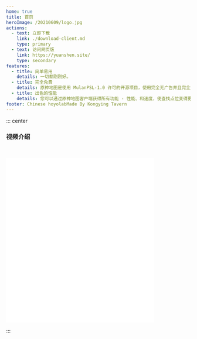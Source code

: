 ```yaml
---
home: true
title: 首页
heroImage: /20210609/logo.jpg
actions:
  - text: 立即下载
    link: ./download-client.md
    type: primary
  - text: 访问网页版
    link: https://yuanshen.site/
    type: secondary
features:
  - title: 简单易用
    details: 一切都刚刚好。
  - title: 完全免费
    details: 原神地图是使用 MulanPSL-1.0 许可的开源项目，使用完全无广告并且完全免费。
  - title: 出色的性能
    details: 您可以通过原神地图客户端获得所有功能 - 性能、和速度，使查找点位变得更加轻松。
footer: Chinese hoyolabMade By Kongying Tavern
---
```


::: center

### 视频介绍

<iframe src="//player.bilibili.com/player.html?aid=673547168&bvid=BV1uU4y157Te&cid=353095751&page=1" scrolling="no" border="0" frameborder="no" framespacing="0" allowfullscreen="true" class="video"> </iframe>

:::

<style lang="scss" scoped>

.video {
  width: 80%;
  height: 450px;
  margin-top: 30px;
}

</style>
